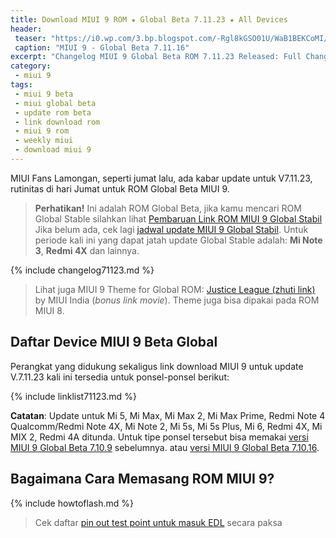 ```yaml
---
title: Download MIUI 9 ROM ★ Global Beta 7.11.23 ★ All Devices
header:
 teaser: "https://i0.wp.com/3.bp.blogspot.com/-Rgl8kGSO01U/WaB1BEKCoMI/AAAAAAAAL28/eUTsqizF7cEaAHG0MektW6ctRQufVh68ACLcBGAs/s1600/miui-9.png?resize=400%2C200"
 caption: "MIUI 9 - Global Beta 7.11.16"
excerpt: "Changelog MIUI 9 Global Beta ROM 7.11.23 Released: Full Changelog and Download Links!"
category:
 - miui 9
tags:
 - miui 9 beta
 - miui global beta
 - update rom beta
 - link download rom
 - miui 9 rom
 - weekly miui
 - download miui 9
---
```

MIUI Fans Lamongan, seperti jumat lalu, ada kabar update untuk V7.11.23, rutinitas di hari Jumat untuk ROM Global Beta MIUI 9.

> **Perhatikan!** Ini adalah ROM Global Beta, jika kamu mencari ROM Global Stable silahkan lihat [Pembaruan Link ROM MIUI 9 Global Stabil](https://mi.knoacc.org/update-rom-miui-9-global-stable-full-changelog) Jika belum ada, cek lagi [jadwal update MIUI 9 Global Stabil](https://mi.knoacc.org/jadwal-update-miui-9-stable-semua-xiaomi). Untuk periode kali ini yang dapat jatah update Global Stable adalah: **Mi Note 3**, **Redmi 4X** dan lainnya.

{% include changelog71123.md %}

> Lihat juga MIUI 9 Theme for Global ROM: [Justice League (zhuti link)](https://mi.knoacc.org/download-theme-miui-justice-league) by MIUI India (_bonus link movie_). Theme juga bisa dipakai pada ROM MIUI 8.

## Daftar Device MIUI 9 Beta Global

Perangkat yang didukung sekaligus link download MIUI 9 untuk update V.7.11.23 kali ini tersedia untuk ponsel-ponsel berikut:

{% include linklist71123.md %}

**Catatan**: Update untuk Mi 5, Mi Max, Mi Max 2, Mi Max Prime, Redmi Note 4 Qualcomm/Redmi Note 4X, Mi Note 2, Mi 5s, Mi 5s Plus, Mi 6, Redmi 4X, Mi MIX 2, Redmi 4A ditunda. Untuk tipe ponsel tersebut bisa memakai [versi MIUI 9 Global Beta 7.10.9](https://mi.knoacc.org/download-miui-9-global-beta-71019-fastboot-recovery) sebelumnya. atau [versi MIUI 9 Global Beta 7.10.16](https://mi.knoacc.org/download-miui-9-global-beta-71116-fastboot-recovery).
 
## Bagaimana Cara Memasang ROM MIUI 9?

{% include howtoflash.md %}

> Cek daftar [pin out test point untuk masuk EDL](/testpoint) secara paksa